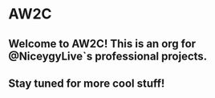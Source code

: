 # AW2C
## Welcome to AW2C! This is an org for @NiceygyLive`s professional projects.
## Stay tuned for more cool stuff!
